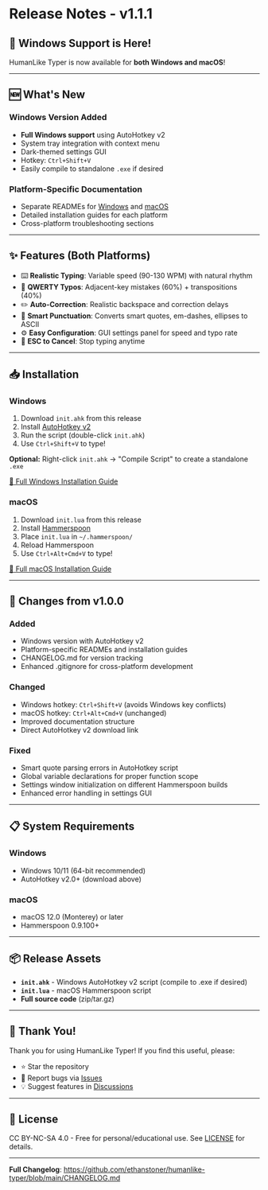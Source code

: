 # Release Notes - v1.1.1

## 🎉 Windows Support is Here!

HumanLike Typer is now available for **both Windows and macOS**!

---

## 🆕 What's New

### Windows Version Added
- **Full Windows support** using AutoHotkey v2
- System tray integration with context menu
- Dark-themed settings GUI
- Hotkey: `Ctrl+Shift+V`
- Easily compile to standalone `.exe` if desired

### Platform-Specific Documentation
- Separate READMEs for [Windows](README_WINDOWS.md) and [macOS](README.md)
- Detailed installation guides for each platform
- Cross-platform troubleshooting sections

---

## ✨ Features (Both Platforms)

- ⌨️ **Realistic Typing**: Variable speed (90-130 WPM) with natural rhythm
- 🎯 **QWERTY Typos**: Adjacent-key mistakes (60%) + transpositions (40%)
- ✏️ **Auto-Correction**: Realistic backspace and correction delays
- 📝 **Smart Punctuation**: Converts smart quotes, em-dashes, ellipses to ASCII
- ⚙️ **Easy Configuration**: GUI settings panel for speed and typo rate
- 🚫 **ESC to Cancel**: Stop typing anytime

---

## 📥 Installation

### Windows
1. Download `init.ahk` from this release
2. Install [AutoHotkey v2](https://www.autohotkey.com/download/ahk-v2.exe)
3. Run the script (double-click `init.ahk`)
4. Use `Ctrl+Shift+V` to type!

**Optional:** Right-click `init.ahk` → "Compile Script" to create a standalone `.exe`

[📖 Full Windows Installation Guide](INSTALL_WINDOWS.md)

### macOS
1. Download `init.lua` from this release
2. Install [Hammerspoon](https://www.hammerspoon.org/)
3. Place `init.lua` in `~/.hammerspoon/`
4. Reload Hammerspoon
5. Use `Ctrl+Alt+Cmd+V` to type!

[📖 Full macOS Installation Guide](INSTALL_MAC.md)

---

## 🔧 Changes from v1.0.0

### Added
- Windows version with AutoHotkey v2
- Platform-specific READMEs and installation guides
- CHANGELOG.md for version tracking
- Enhanced .gitignore for cross-platform development

### Changed
- Windows hotkey: `Ctrl+Shift+V` (avoids Windows key conflicts)
- macOS hotkey: `Ctrl+Alt+Cmd+V` (unchanged)
- Improved documentation structure
- Direct AutoHotkey v2 download link

### Fixed
- Smart quote parsing errors in AutoHotkey script
- Global variable declarations for proper function scope
- Settings window initialization on different Hammerspoon builds
- Enhanced error handling in settings GUI

---

## 📋 System Requirements

### Windows
- Windows 10/11 (64-bit recommended)
- AutoHotkey v2.0+ (download above)

### macOS
- macOS 12.0 (Monterey) or later
- Hammerspoon 0.9.100+

---

## 📦 Release Assets

- **`init.ahk`** - Windows AutoHotkey v2 script (compile to .exe if desired)
- **`init.lua`** - macOS Hammerspoon script
- **Full source code** (zip/tar.gz)

---

## 🙏 Thank You!

Thank you for using HumanLike Typer! If you find this useful, please:
- ⭐ Star the repository
- 🐛 Report bugs via [Issues](https://github.com/ethanstoner/humanlike-typer/issues)
- 💡 Suggest features in [Discussions](https://github.com/ethanstoner/humanlike-typer/discussions)

---

## 📄 License

CC BY-NC-SA 4.0 - Free for personal/educational use. See [LICENSE](LICENSE) for details.

---

**Full Changelog**: https://github.com/ethanstoner/humanlike-typer/blob/main/CHANGELOG.md

